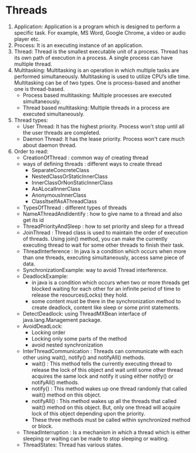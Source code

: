 # Threads
1. Application: Application is a program which is designed to perform a specific task. For example, MS Word, Google Chrome, a video or audio player etc.
2. Process: It is an executing instance of an application.
3. Thread: Thread is the smallest executable unit of a process. Thread has its own path of execution in a process. A single process can have multiple thread.
4. Multitasking: Multitasking is an operation in which multiple tasks are performed simultaneously. Multitasking is used to utilize CPU’s idle time. Multitasking can be of two types. One is process-based and another one is thread-based.
    - Process based multitasking: Multiple processes are executed simultaneously.
    - Thread based multitasking: Multiple threads in a process are executed simultaneously.
5. Thread types:
   - User Thread: It has the highest priority. Process won't stop until all the user threads are completed.
   - Daemon Thread: It has the lease priority. Process won't care much about daemon thread.
6. Order to read:
    - CreationOfThread : common way of creating thread
    - ways of defining threads : different ways to create thread
      - SeparateConcreteClass
      - NestedClassOrStaticInnerClass
      - InnerClassOrNonStaticInnerClass
      - AsALocalInnerClass
      - AnonymousInnerClass
      - ClassItselfAsAThreadClass
    - TypesOfThread : different types of threads
    - NameAThreadAndIdentify : how to give name to a thread and also get its id
    - ThreadPriorityAndSleep : how to set priority and sleep for a thread
    - JoinThread : Thread class is used to maintain the order of execution of threads. Using join() method, you can make the currently executing thread to wait for some other threads to finish their task. 
    - ThreadInterference : In java is a condition which occurs when more than one threads, executing simultaneously, access same piece of data.
    - SynchronizationExample: way to avoid Thread interference.
    - DeadlockExample: 
      - in java is a condition which occurs when two or more threads get blocked waiting for each other for an infinite period of time to release the resources(Locks) they hold.
      - some content must be there in the synchronization method to create deadlock, content like sleep or some print statements.
    - DetectDeadlock: using ThreadMXBean interface of java.lang.Management package.
    - AvoidDeadLock:
      - Locking order
      - Locking only some parts of the method
      - avoid nested synchronization
    - InterThreadCommunication : Threads can communicate with each other using wait(), notify() and notifyAll() methods.
      - wait() : This method tells the currently executing thread to release the lock of this object and wait until some other thread acquires the same lock and notify it using either notify() or notifyAll() methods.
      - notify() : This method wakes up one thread randomly that called wait() method on this object.
      - notifyAll() : This method wakes up all the threads that called wait() method on this object. But, only one thread will acquire lock of this object depending upon the priority.
      - These three methods must be called within synchronized method or block.
    - ThreadInterruption :  Is a mechanism in which a thread which is either sleeping or waiting can be made to stop sleeping or waiting.
    - ThreadStates: Thread has various states.